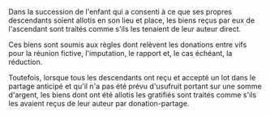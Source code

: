 Dans la succession de l'enfant qui a consenti à ce que ses propres descendants soient allotis en son lieu et place, les biens reçus par eux de l'ascendant sont traités comme s'ils les tenaient de leur auteur direct.

Ces biens sont soumis aux règles dont relèvent les donations entre vifs pour la réunion fictive, l'imputation, le rapport et, le cas échéant, la réduction.

Toutefois, lorsque tous les descendants ont reçu et accepté un lot dans le partage anticipé et qu'il n'a pas été prévu d'usufruit portant sur une somme d'argent, les biens dont ont été allotis les gratifiés sont traités comme s'ils les avaient reçus de leur auteur par donation-partage.

